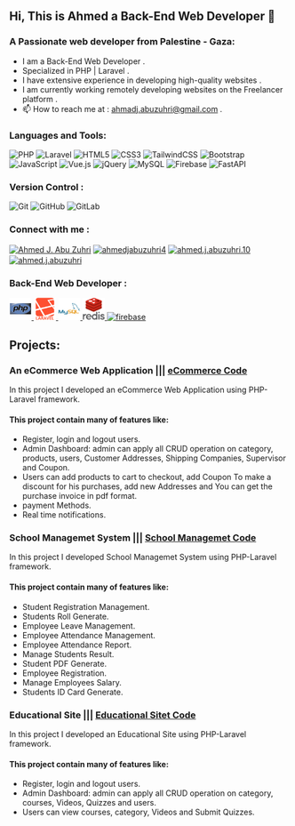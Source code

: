 ##  Hi, This is Ahmed a Back-End Web Developer 👋


### A Passionate web developer from Palestine - Gaza:

- I am a Back-End Web Developer .
- Specialized in PHP | Laravel .
- I have extensive experience in developing high-quality websites .
- I am currently working remotely developing websites on the Freelancer platform .
- 📫 How to reach me at : ahmadj.abuzuhri@gmail.com .

### Languages and Tools:

![PHP](https://img.shields.io/badge/php-%23777BB4.svg?style=for-the-badge&logo=php&logoColor=white)
![Laravel](https://img.shields.io/badge/laravel-%23FF2D20.svg?style=for-the-badge&logo=laravel&logoColor=white)
![HTML5](https://img.shields.io/badge/html5-%23E34F26.svg?style=for-the-badge&logo=html5&logoColor=white)
![CSS3](https://img.shields.io/badge/css3-%231572B6.svg?style=for-the-badge&logo=css3&logoColor=white)
![TailwindCSS](https://img.shields.io/badge/tailwindcss-%2338B2AC.svg?style=for-the-badge&logo=tailwind-css&logoColor=white)
![Bootstrap](https://img.shields.io/badge/bootstrap-%23563D7C.svg?style=for-the-badge&logo=bootstrap&logoColor=white)
![JavaScript](https://img.shields.io/badge/javascript-%23323330.svg?style=for-the-badge&logo=javascript&logoColor=%23F7DF1E)
![Vue.js](https://img.shields.io/badge/vuejs-%2335495e.svg?style=for-the-badge&logo=vuedotjs&logoColor=%234FC08D)
![jQuery](https://img.shields.io/badge/jquery-%230769AD.svg?style=for-the-badge&logo=jquery&logoColor=white)
![MySQL](https://img.shields.io/badge/mysql-%2300f.svg?style=for-the-badge&logo=mysql&logoColor=white)
![Firebase](https://img.shields.io/badge/Firebase-039BE5?style=for-the-badge&logo=Firebase&logoColor=white)
![FastAPI](https://img.shields.io/badge/FastAPI-005571?style=for-the-badge&logo=fastapi)

### Version Control :

![Git](https://img.shields.io/badge/git-%23F05033.svg?style=for-the-badge&logo=git&logoColor=white)
![GitHub](https://img.shields.io/badge/github-%23121011.svg?style=for-the-badge&logo=github&logoColor=white)
![GitLab](https://img.shields.io/badge/gitlab-%23181717.svg?style=for-the-badge&logo=gitlab&logoColor=white)


<h3 align="left">Connect with me :</h3>
<p align="left">
<a href="https://linkedin.com/in//ahmed-j-abu-zuhri-a64a70225/" target="blank"><img align="center" src="https://raw.githubusercontent.com/rahuldkjain/github-profile-readme-generator/master/src/images/icons/Social/linked-in-alt.svg" alt="Ahmed J. Abu Zuhri" height="30" width="40" /></a>
<a href="https://twitter.com/ahmedjabuzuhri4" target="blank"><img align="center" src="https://raw.githubusercontent.com/rahuldkjain/github-profile-readme-generator/master/src/images/icons/Social/twitter.svg" alt="ahmedjabuzuhri4" height="30" width="40" /></a>
<a href="https://fb.com/ahmed.j.abuzuhri.10" target="blank"><img align="center" src="https://raw.githubusercontent.com/rahuldkjain/github-profile-readme-generator/master/src/images/icons/Social/facebook.svg" alt="ahmed.j.abuzuhri.10" height="30" width="40" /></a>
<a href="https://instagram.com/ahmed.j.abuzuhri" target="blank"><img align="center" src="https://raw.githubusercontent.com/rahuldkjain/github-profile-readme-generator/master/src/images/icons/Social/instagram.svg" alt="ahmed.j.abuzuhri" height="30" width="40" /></a>
</p>

### Back-End Web Developer :
<p align="left">
   <a href="https://www.php.net" target="_blank" rel="noreferrer"> <img src="https://raw.githubusercontent.com/devicons/devicon/master/icons/php/php-original.svg" alt="php" width="40" height="40"/> </a>
   <a href="https://laravel.com/" target="_blank" rel="noreferrer"> <img src="https://raw.githubusercontent.com/devicons/devicon/master/icons/laravel/laravel-plain-wordmark.svg" alt="laravel" width="40" height="40"/> </a> 
  <a href="https://www.mysql.com/" target="_blank" rel="noreferrer"> <img src="https://raw.githubusercontent.com/devicons/devicon/master/icons/mysql/mysql-original-wordmark.svg" alt="mysql" width="40" height="40"/> </a> 
  <a href="https://redis.io" target="_blank" rel="noreferrer"> <img src="https://raw.githubusercontent.com/devicons/devicon/master/icons/redis/redis-original-wordmark.svg" alt="redis" width="40" height="40"/> </a>
 <a href="https://firebase.google.com/" target="_blank" rel="noreferrer"> <img src="https://www.vectorlogo.zone/logos/firebase/firebase-icon.svg" alt="firebase" width="40" height="40"/> </a>
  </p>
  
 ## Projects:
 ### An eCommerce Web Application ||| [eCommerce Code](https://github.com/ahmed-j-abuzuhri/laravel-ecommerce) 
<p>In this project I developed an eCommerce Web Application using PHP-Laravel framework.</p>
<h4>This project contain many of features like:</h4>
<ul>
<li>Register, login and logout users.</li>
<li>Admin Dashboard: admin can apply all CRUD operation on  category, products, users, Customer Addresses, Shipping Companies, Supervisor and Coupon.</li>
<li>Users can add products to cart to checkout, add Coupon To make a discount for his purchases, add new Addresses and You can get the purchase invoice in pdf format.</li>
<li>payment Methods.</li>
<li>Real time notifications.</li>

</ul>

### School Managemet System ||| [School Managemet Code](https://github.com/ahmed-j-abuzuhri/school-managemet-system-php-Laravel.git)
<p>In this project I developed School Managemet System  using PHP-Laravel framework.</p>
<h4>This project contain many of features like:</h4>
<ul>
<li>Student Registration Management.</li>
<li>Students Roll Generate.</li>
<li>Employee Leave Management.</li>
<li>Employee Attendance Management.</li>
<li>Employee Attendance Report.</li>
<li>Manage Students Result.</li>
<li>Student PDF Generate.</li>
<li>Employee Registration.</li>
<li>Manage Employees Salary.</li>
<li>Students ID Card Generate.</li>
</ul>


### Educational Site  ||| [Educational Sitet Code](https://github.com/ahmed-j-abuzuhri/Educational-Site-php-Laravel.git)
<p>In this project I developed an Educational Site  using PHP-Laravel framework.</p>
<h4>This project contain many of features like:</h4>
<ul>
<li>Register, login and logout users.</li>
<li>Admin Dashboard: admin can apply all CRUD operation on  category, courses, Videos, Quizzes and users. </li>
<li>Users can view courses, category, Videos and Submit Quizzes. </li>

</ul>






  
  

 










